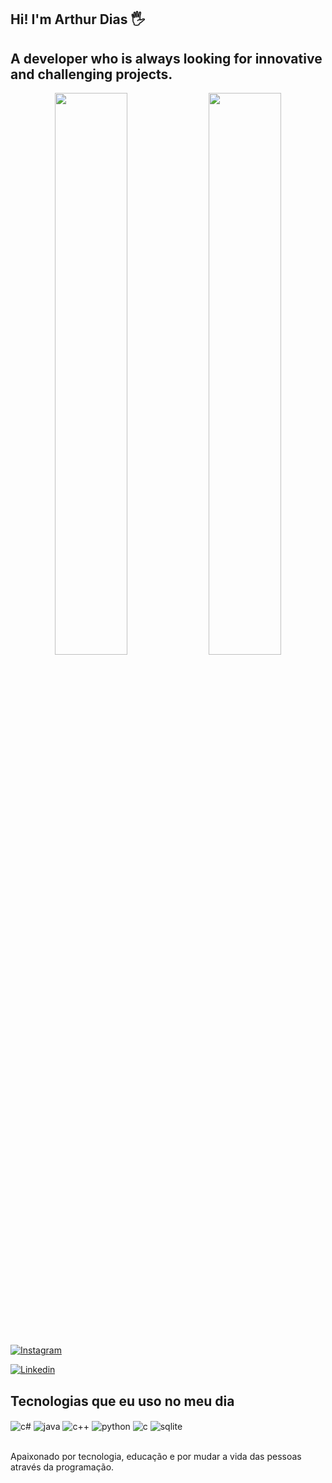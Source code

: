 ## Hi! I'm Arthur Dias 🖐️
## A developer who is always looking for innovative and challenging projects.
<div align="center" style="margin-bottom:100px">
<img width=48% align="center"  src="https://github-readme-streak-stats.herokuapp.com?user=Arthu133&theme=dracula&mode=weekly" />
<img width=48% align="center" src="https://github-readme-stats.vercel.app/api/top-langs/?username=Arthu133&show_icons=true&theme=dracula&layout=compact" />
</div>
 
&nbsp;
&nbsp;

[![Instagram](https://img.shields.io/badge/Instagram-E4405F?style=for-the-badge&logo=instagram&logoColor=white)](https://instagram.com/tzndias)

[![Linkedin](https://img.shields.io/badge/LinkedIn-0077B5?style=for-the-badge&logo=linkedin&logoColor=white)](https://linkedin.com/in/arthur-henrique-neves-dias/)

## Tecnologias que eu uso no meu dia

<div style="display: inline_block">
  <img align="center" alt="c#" src="https://img.shields.io/badge/C%23-239120?style=for-the-badge&logo=c-sharp&logoColor=white" />
  <img align="center" alt="java" src="https://img.shields.io/badge/Java-ED8B00?style=for-the-badge&logo=openjdk&logoColor=white" />
  <img align="center" alt="c++" src="https://img.shields.io/badge/C%2B%2B-00599C?style=for-the-badge&logo=c%2B%2B&logoColor=white" />
  <img align="center" alt="python" src="https://img.shields.io/badge/Python-3776AB?style=for-the-badge&logo=python&logoColor=white" />
  <img align="center" alt="c" src="https://img.shields.io/badge/C-00599C?style=for-the-badge&logo=c&logoColor=white" />
  <img align="center" alt="sqlite" src="https://img.shields.io/badge/SQLite-07405E?style=for-the-badge&logo=sqlite&logoColor=white" />
</div><br/>




Apaixonado por tecnologia, educação e por mudar a vida das pessoas através da programação.


